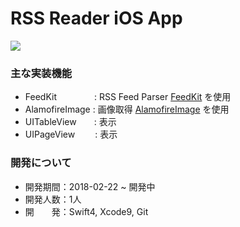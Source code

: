 # RSS Reader iOS App

<img src="https://user-images.githubusercontent.com/32217053/36672367-5089e74c-1b42-11e8-80c9-640f94bca356.gif">

### 主な実装機能

- FeedKit 　　　　: RSS Feed Parser <a href="https://github.com/nmdias/FeedKit">FeedKit</a> を使用 
- AlamofireImage : 画像取得 <a href="https://github.com/Alamofire/AlamofireImage">AlamofireImage</a> を使用
- UITableView　　: 表示
- UIPageView 　　: 表示

### 開発について

- 開発期間：2018-02-22 ~ 開発中
- 開発人数：1人
- 開　　発：Swift4, Xcode9, Git
